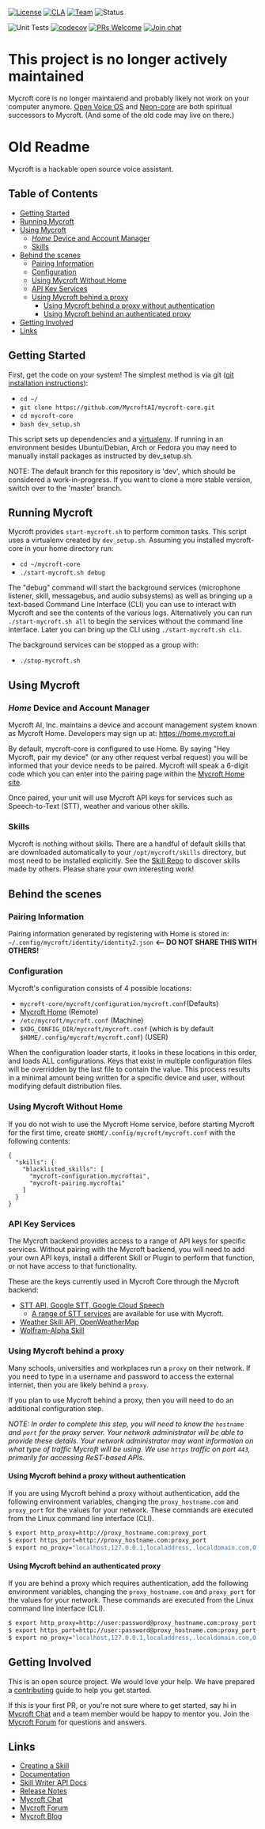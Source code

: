 [![License](https://img.shields.io/badge/License-Apache%202.0-blue.svg)](LICENSE.md) 
[![CLA](https://img.shields.io/badge/CLA%3F-Required-blue.svg)](https://mycroft.ai/cla) 
[![Team](https://img.shields.io/badge/Team-Mycroft_Core-violetblue.svg)](https://github.com/MycroftAI/contributors/blob/master/team/Mycroft%20Core.md) 
![Status](https://img.shields.io/badge/-Production_ready-green.svg)

![Unit Tests](https://github.com/mycroftai/mycroft-core/workflows/Unit%20Tests/badge.svg)
[![codecov](https://codecov.io/gh/MycroftAI/mycroft-core/branch/dev/graph/badge.svg?token=zQzRlkXxAr)](https://codecov.io/gh/MycroftAI/mycroft-core)
[![PRs Welcome](https://img.shields.io/badge/PRs-welcome-brightgreen.svg)](http://makeapullrequest.com)
[![Join chat](https://img.shields.io/badge/Mattermost-join_chat-brightgreen.svg)](https://chat.mycroft.ai)

# This project is no longer actively maintained

Mycroft core is no longer maintaiend and probably likely not work on your computer anymore. [Open Voice OS](https://openvoiceos.org) and [Neon-core](https://github.com/NeonGeckoCom/NeonCore) are both spiritual successors to Mycroft. (And some of the old code may live on there.)

# Old Readme

Mycroft is a hackable open source voice assistant.

## Table of Contents

- [Getting Started](#getting-started)
- [Running Mycroft](#running-mycroft)
- [Using Mycroft](#using-mycroft)
  * [*Home* Device and Account Manager](#home-device-and-account-manager)
  * [Skills](#skills)
- [Behind the scenes](#behind-the-scenes)
  * [Pairing Information](#pairing-information)
  * [Configuration](#configuration)
  * [Using Mycroft Without Home](#using-mycroft-without-home)
  * [API Key Services](#api-key-services)
  * [Using Mycroft behind a proxy](#using-mycroft-behind-a-proxy)
    + [Using Mycroft behind a proxy without authentication](#using-mycroft-behind-a-proxy-without-authentication)
    + [Using Mycroft behind an authenticated proxy](#using-mycroft-behind-an-authenticated-proxy)
- [Getting Involved](#getting-involved)
- [Links](#links)

## Getting Started

First, get the code on your system!  The simplest method is via git ([git installation instructions](https://gist.github.com/derhuerst/1b15ff4652a867391f03)):
- `cd ~/`
- `git clone https://github.com/MycroftAI/mycroft-core.git`
- `cd mycroft-core`
- `bash dev_setup.sh`


This script sets up dependencies and a [virtualenv][about-virtualenv].  If running in an environment besides Ubuntu/Debian, Arch or Fedora you may need to manually install packages as instructed by dev_setup.sh.

[about-virtualenv]:https://virtualenv.pypa.io/en/stable/

NOTE: The default branch for this repository is 'dev', which should be considered a work-in-progress. If you want to clone a more stable version, switch over to the 'master' branch.

## Running Mycroft

Mycroft provides `start-mycroft.sh` to perform common tasks. This script uses a virtualenv created by `dev_setup.sh`.  Assuming you installed mycroft-core in your home directory run:
- `cd ~/mycroft-core`
- `./start-mycroft.sh debug`

The "debug" command will start the background services (microphone listener, skill, messagebus, and audio subsystems) as well as bringing up a text-based Command Line Interface (CLI) you can use to interact with Mycroft and see the contents of the various logs. Alternatively you can run `./start-mycroft.sh all` to begin the services without the command line interface.  Later you can bring up the CLI using `./start-mycroft.sh cli`.

The background services can be stopped as a group with:
- `./stop-mycroft.sh`

## Using Mycroft

### *Home* Device and Account Manager
Mycroft AI, Inc. maintains a device and account management system known as Mycroft Home. Developers may sign up at: https://home.mycroft.ai

By default, mycroft-core  is configured to use Home. By saying "Hey Mycroft, pair my device" (or any other request verbal request) you will be informed that your device needs to be paired. Mycroft will speak a 6-digit code which you can enter into the pairing page within the [Mycroft Home site](https://home.mycroft.ai).

Once paired, your unit will use Mycroft API keys for services such as Speech-to-Text (STT), weather and various other skills.

### Skills

Mycroft is nothing without skills.  There are a handful of default skills that are downloaded automatically to your `/opt/mycroft/skills` directory, but most need to be installed explicitly.  See the [Skill Repo](https://github.com/MycroftAI/mycroft-skills#welcome) to discover skills made by others.  Please share your own interesting work!

## Behind the scenes

### Pairing Information
Pairing information generated by registering with Home is stored in:
`~/.config/mycroft/identity/identity2.json` <b><-- DO NOT SHARE THIS WITH OTHERS!</b>

### Configuration
Mycroft's configuration consists of 4 possible locations:
- `mycroft-core/mycroft/configuration/mycroft.conf`(Defaults)
- [Mycroft Home](https://home.mycroft.ai) (Remote)
- `/etc/mycroft/mycroft.conf` (Machine)
- `$XDG_CONFIG_DIR/mycroft/mycroft.conf` (which is by default `$HOME/.config/mycroft/mycroft.conf`) (USER)

When the configuration loader starts, it looks in these locations in this order, and loads ALL configurations. Keys that exist in multiple configuration files will be overridden by the last file to contain the value. This process results in a minimal amount being written for a specific device and user, without modifying default distribution files.

### Using Mycroft Without Home

If you do not wish to use the Mycroft Home service, before starting Mycroft for the first time, create `$HOME/.config/mycroft/mycroft.conf` with the following contents:

```
{
  "skills": {
    "blacklisted_skills": [
      "mycroft-configuration.mycroftai",
      "mycroft-pairing.mycroftai"
    ]
  }
}
```

### API Key Services

The Mycroft backend provides access to a range of API keys for specific services. Without pairing with the Mycroft backend, you will need to add your own API keys, install a different Skill or Plugin to perform that function, or not have access to that functionality.

These are the keys currently used in Mycroft Core through the Mycroft backend:

- [STT API, Google STT, Google Cloud Speech](http://www.chromium.org/developers/how-tos/api-keys)
  - [A range of STT services](https://mycroft-ai.gitbook.io/docs/using-mycroft-ai/customizations/stt-engine) are available for use with Mycroft.
- [Weather Skill API, OpenWeatherMap](http://openweathermap.org/api)
- [Wolfram-Alpha Skill](http://products.wolframalpha.com/api/)


### Using Mycroft behind a proxy

Many schools, universities and workplaces run a `proxy` on their network. If you need to type in a username and password to access the external internet, then you are likely behind a `proxy`.

If you plan to use Mycroft behind a proxy, then you will need to do an additional configuration step.

_NOTE: In order to complete this step, you will need to know the `hostname` and `port` for the proxy server. Your network administrator will be able to provide these details. Your network administrator may want information on what type of traffic Mycroft will be using. We use `https` traffic on port `443`, primarily for accessing ReST-based APIs._

#### Using Mycroft behind a proxy without authentication

If you are using Mycroft behind a proxy without authentication, add the following environment variables, changing the `proxy_hostname.com` and `proxy_port` for the values for your network. These commands are executed from the Linux command line interface (CLI).

```bash
$ export http_proxy=http://proxy_hostname.com:proxy_port
$ export https_port=http://proxy_hostname.com:proxy_port
$ export no_proxy="localhost,127.0.0.1,localaddress,.localdomain.com,0.0.0.0,::1"
```

#### Using Mycroft behind an authenticated proxy

If  you are behind a proxy which requires authentication, add the following environment variables, changing the `proxy_hostname.com` and `proxy_port` for the values for your network. These commands are executed from the Linux command line interface (CLI).

```bash
$ export http_proxy=http://user:password@proxy_hostname.com:proxy_port
$ export https_port=http://user:password@proxy_hostname.com:proxy_port
$ export no_proxy="localhost,127.0.0.1,localaddress,.localdomain.com,0.0.0.0,::1"
```

## Getting Involved

This is an open source project. We would love your help. We have prepared a [contributing](.github/CONTRIBUTING.md) guide to help you get started.

If this is your first PR, or you're not sure where to get started,
say hi in [Mycroft Chat](https://chat.mycroft.ai/) and a team member would be happy to mentor you.
Join the [Mycroft Forum](https://community.mycroft.ai/) for questions and answers.

## Links
* [Creating a Skill](https://mycroft-ai.gitbook.io/docs/skill-development/your-first-skill)
* [Documentation](https://docs.mycroft.ai)
* [Skill Writer API Docs](https://mycroft-core.readthedocs.io/en/master/)
* [Release Notes](https://github.com/MycroftAI/mycroft-core/releases)
* [Mycroft Chat](https://chat.mycroft.ai)
* [Mycroft Forum](https://community.mycroft.ai)
* [Mycroft Blog](https://mycroft.ai/blog)
